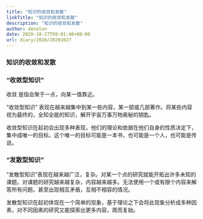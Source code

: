 ```yaml
---
title: "知识的收敛和发散"
linkTitle: "知识的收敛和发散"
description: "知识的收敛和发散"
author: denalon
date: 2020-10-27T09:01:40+08:00
url: diary/2020/20201027
---
```



### 知识的收敛和发散

### “收敛型知识”
收敛 是指会聚于一点，向某一值靠近。

“收敛型知识” 表现在越来越集中到某一些内容，某一部或几部著作。将某些内容视为最终的，全知全能的知识，解开宇宙万事万物奥秘的钥匙。

收敛型知识在起初会出现多种表现，他们的理论和依据在他们自身的性质决定下，集中成唯一的目标。这个唯一的目标可能是一本书，也可能是一个人，也可能是传说。

### “发散型知识”

“发散型知识”表现在越来越广泛，复杂。对某一个点的研究就能开拓出许多未知的课题。对课题的研究越来越复杂，内容越来越多。无法使用一个或有限个内容来解答所有问题。甚至出现相互矛盾，互相不相容的情况。

发散型知识在起初体现在一个简单的现象，基于理论之下会将此现象分析成多种因素，对不同因素的研究又能探索出更多内容，周而复始。


